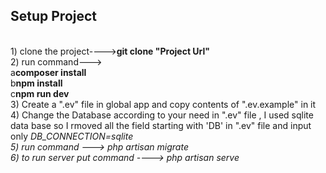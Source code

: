 <h2>Setup Project</h1>
<br>
1) clone the project----><b>git clone "Project Url"</b><br>
2) run command---><br>
    a<b>composer install</b><br>
    b<b>npm install</b><br>
    c<b>npm run dev</b><br>
3) Create a ".ev" file in global app and copy contents of ".ev.example" in it<br>
4) Change the Database according to your need in ".ev" file , I used sqlite data base so I rmoved all the field starting with 'DB' in ".ev" file and input only <i>DB_CONNECTION=sqlite<br>
5) run command ---> php artisan migrate<br>
6) to run server put command ----> php artisan serve<br>

